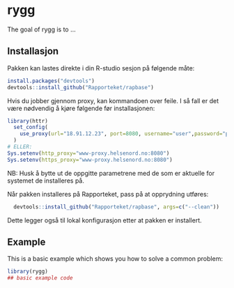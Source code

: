 # rygg

<!-- badges: start -->
<!-- badges: end -->

The goal of rygg is to ...

## Installasjon
Pakken kan lastes direkte i din R-studio sesjon på følgende måte:


``` r
install.packages("devtools")
devtools::install_github("Rapporteket/rapbase")

```
Hvis du jobber gjennom proxy, kan kommandoen over feile. I så fall er det være nødvendig 
å kjøre følgende før installasjonen:

``` r
library(httr)
  set_config(
    use_proxy(url="18.91.12.23", port=8080, username="user",password="passwd")
  )
# ELLER:
Sys.setenv(http_proxy="www-proxy.helsenord.no:8080")
Sys.setenv(https_proxy="www-proxy.helsenord.no:8080")
```
NB: Husk å bytte ut de oppgitte parametrene med de som er aktuelle for systemet de installeres på.

Når pakken installeres på Rapporteket, pass på at opprydning utføres:

``` r
  devtools::install_github("Rapporteket/rapbase", args=c("--clean"))
``` 

Dette legger også til lokal konfigurasjon etter at pakken er installert.


## Example

This is a basic example which shows you how to solve a common problem:

``` r
library(rygg)
## basic example code
```

